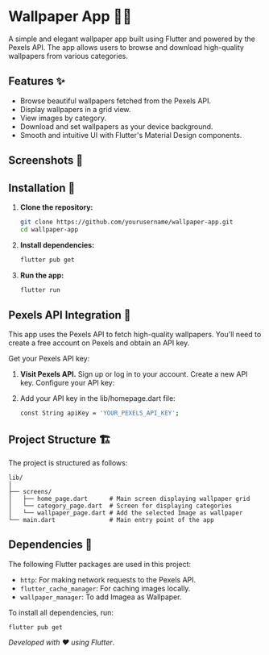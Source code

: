 # Wallpaper App 📱🎨

A simple and elegant wallpaper app built using Flutter and powered by the Pexels API. The app allows users to browse and download high-quality wallpapers from various categories.

## Features ✨

- Browse beautiful wallpapers fetched from the Pexels API.
- Display wallpapers in a grid view.
- View images by category.
- Download and set wallpapers as your device background.
- Smooth and intuitive UI with Flutter's Material Design components.

## Screenshots 📸



## Installation 🚀

1. **Clone the repository:**

   ```bash
   git clone https://github.com/yourusername/wallpaper-app.git
   cd wallpaper-app

2. **Install dependencies:**

   ```bash
   flutter pub get

3. **Run the app:**

   ```bash
   flutter run

## Pexels API Integration 🔗

This app uses the Pexels API to fetch high-quality wallpapers. You'll need to create a free account on Pexels and obtain an API key.

Get your Pexels API key:

 1. **Visit Pexels API.**
    Sign up or log in to your account.
    Create a new API key.
    Configure your API key:

 2. Add your API key in the lib/homepage.dart file:

    ```bash
    const String apiKey = 'YOUR_PEXELS_API_KEY';

## Project Structure 🏗️
The project is structured as follows:

    
    lib/
    │
    ├── screens/
    │   ├── home_page.dart      # Main screen displaying wallpaper grid
    │   └── category_page.dart  # Screen for displaying categories
    │   └── wallpaper_page.dart # Add the selected Image as wallpaper
    └── main.dart               # Main entry point of the app

    

## Dependencies 🧩

The following Flutter packages are used in this project:

 - `http`: For making network requests to the Pexels API.
 - `flutter_cache_manager`: For caching images locally.
 - `wallpaper_manager`: To add Imagea as Wallpaper.

To install all dependencies, run:

   
    flutter pub get

*Developed with ❤️ using Flutter*.

